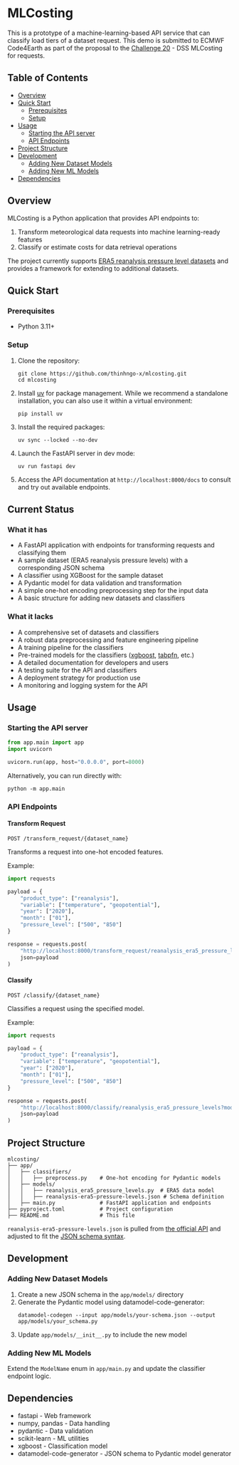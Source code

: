 # MLCosting

This is a prototype of a machine-learning-based API service that can classify load tiers of a dataset request. This demo is submitted to ECMWF Code4Earth as part of the proposal to the [Challenge 20](https://github.com/ECMWFCode4Earth/Challenges_2025/issues/12) - DSS MLCosting for requests.

## Table of Contents
- [Overview](#overview)
- [Quick Start](#quick-start)
    - [Prerequisites](#prerequisites)
    - [Setup](#setup)
- [Usage](#usage)
    - [Starting the API server](#starting-the-api-server)
    - [API Endpoints](#api-endpoints)
- [Project Structure](#project-structure)
- [Development](#development)
    - [Adding New Dataset Models](#adding-new-dataset-models)
    - [Adding New ML Models](#adding-new-ml-models)
- [Dependencies](#dependencies)

## Overview

MLCosting is a Python application that provides API endpoints to:
1. Transform meteorological data requests into machine learning-ready features
2. Classify or estimate costs for data retrieval operations

The project currently supports [ERA5 reanalysis pressure level datasets](https://cds.climate.copernicus.eu/datasets/reanalysis-era5-pressure-levels?tab=download) and provides a framework for extending to additional datasets.

## Quick Start

### Prerequisites

- Python 3.11+

### Setup

1. Clone the repository:
   ```
   git clone https://github.com/thinhngo-x/mlcosting.git
   cd mlcosting
   ```

2. Install [uv](https://docs.astral.sh/uv/getting-started/installation/) for package management. While we recommend a standalone installation, you can also use it within a virtual environment:
   ```
   pip install uv
   ```
3. Install the required packages:
   ```
   uv sync --locked --no-dev
   ```
4. Launch the FastAPI server in dev mode:
   ```
   uv run fastapi dev
   ```
5. Access the API documentation at `http://localhost:8000/docs` to consult and try out available endpoints.

## Current Status
### What it has
- A FastAPI application with endpoints for transforming requests and classifying them
- A sample dataset (ERA5 reanalysis pressure levels) with a corresponding JSON schema
- A classifier using XGBoost for the sample dataset
- A Pydantic model for data validation and transformation
- A simple one-hot encoding preprocessing step for the input data
- A basic structure for adding new datasets and classifiers
### What it lacks
- A comprehensive set of datasets and classifiers
- A robust data preprocessing and feature engineering pipeline
- A training pipeline for the classifiers
- Pre-trained models for the classifiers ([xgboost](https://xgboost.readthedocs.io/en/release_3.0.0/), [tabpfn](https://github.com/PriorLabs/TabPFN), etc.)
- A detailed documentation for developers and users
- A testing suite for the API and classifiers
- A deployment strategy for production use
- A monitoring and logging system for the API

## Usage

### Starting the API server

```python
from app.main import app
import uvicorn

uvicorn.run(app, host="0.0.0.0", port=8000)
```

Alternatively, you can run directly with:

```
python -m app.main
```

### API Endpoints

#### Transform Request

```
POST /transform_request/{dataset_name}
```

Transforms a request into one-hot encoded features.

Example:
```python
import requests

payload = {
    "product_type": ["reanalysis"],
    "variable": ["temperature", "geopotential"],
    "year": ["2020"],
    "month": ["01"],
    "pressure_level": ["500", "850"]
}

response = requests.post(
    "http://localhost:8000/transform_request/reanalysis_era5_pressure_levels", 
    json=payload
)
```

#### Classify

```
POST /classify/{dataset_name}
```

Classifies a request using the specified model.

Example:
```python
import requests

payload = {
    "product_type": ["reanalysis"],
    "variable": ["temperature", "geopotential"],
    "year": ["2020"],
    "month": ["01"],
    "pressure_level": ["500", "850"]
}

response = requests.post(
    "http://localhost:8000/classify/reanalysis_era5_pressure_levels?model_name=xgboost", 
    json=payload
)
```

## Project Structure

```
mlcosting/
├── app/
│   ├── classifiers/
│   │   ├── preprocess.py    # One-hot encoding for Pydantic models
│   ├── models/
│   │   ├── reanalysis_era5_pressure_levels.py  # ERA5 data model
│   │   ├── reanalysis-era5-pressure-levels.json # Schema definition
│   ├── main.py              # FastAPI application and endpoints
├── pyproject.toml           # Project configuration
├── README.md                # This file
```
`reanalysis-era5-pressure-levels.json` is pulled from [the official API](https://cds.climate.copernicus.eu/api/retrieve/v1/processes/reanalysis-era5-pressure-levels) and adjusted to fit the [JSON schema syntax](https://koxudaxi.github.io/datamodel-code-generator/jsonschema/).

## Development

### Adding New Dataset Models

1. Create a new JSON schema in the `app/models/` directory
2. Generate the Pydantic model using datamodel-code-generator:
   ```
   datamodel-codegen --input app/models/your-schema.json --output app/models/your_schema.py
   ```
3. Update `app/models/__init__.py` to include the new model

### Adding New ML Models

Extend the `ModelName` enum in `app/main.py` and update the classifier endpoint logic.

## Dependencies

- fastapi - Web framework
- numpy, pandas - Data handling
- pydantic - Data validation
- scikit-learn - ML utilities
- xgboost - Classification model
- datamodel-code-generator - JSON schema to Pydantic model generator
